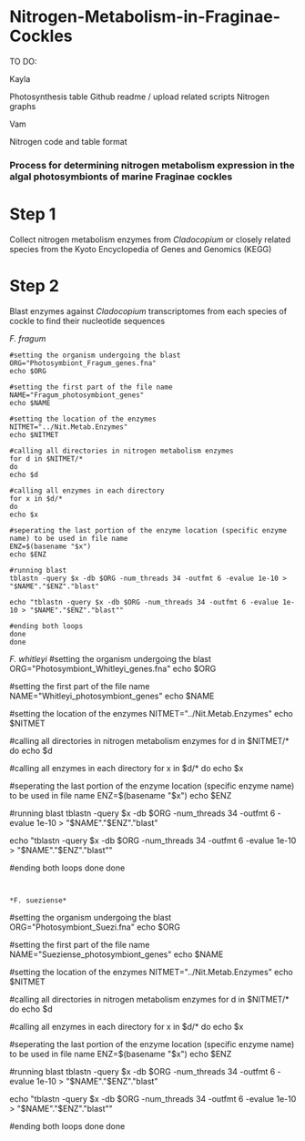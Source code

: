 # Nitrogen-Metabolism-in-Fraginae-Cockles


TO DO:

Kayla

Photosynthesis table
Github readme / upload related scripts
Nitrogen graphs

Vam 

Nitrogen code and table format


### Process for determining nitrogen metabolism expression in the algal photosymbionts of marine Fraginae cockles

# Step 1
Collect nitrogen metabolism enzymes from *Cladocopium* or closely related species from the Kyoto Encyclopedia of Genes and Genomics (KEGG)

# Step 2
Blast enzymes against *Cladocopium* transcriptomes from each species of cockle to find their nucleotide sequences

*F. fragum*
```
#setting the organism undergoing the blast
ORG="Photosymbiont_Fragum_genes.fna"
echo $ORG

#setting the first part of the file name 
NAME="Fragum_photosymbiont_genes"
echo $NAME

#setting the location of the enzymes
NITMET="../Nit.Metab.Enzymes"
echo $NITMET

#calling all directories in nitrogen metabolism enzymes
for d in $NITMET/*
do
echo $d

#calling all enzymes in each directory
for x in $d/*
do
echo $x

#seperating the last portion of the enzyme location (specific enzyme name) to be used in file name
ENZ=$(basename "$x")
echo $ENZ

#running blast
tblastn -query $x -db $ORG -num_threads 34 -outfmt 6 -evalue 1e-10 > "$NAME"."$ENZ"."blast"

echo "tblastn -query $x -db $ORG -num_threads 34 -outfmt 6 -evalue 1e-10 > "$NAME"."$ENZ"."blast""

#ending both loops 
done
done
```

*F. whitleyi*
#setting the organism undergoing the blast
ORG="Photosymbiont_Whitleyi_genes.fna"
echo $ORG

#setting the first part of the file name 
NAME="Whitleyi_photosymbiont_genes"
echo $NAME

#setting the location of the enzymes
NITMET="../Nit.Metab.Enzymes"
echo $NITMET

#calling all directories in nitrogen metabolism enzymes
for d in $NITMET/*
do
echo $d

#calling all enzymes in each directory
for x in $d/*
do
echo $x

#seperating the last portion of the enzyme location (specific enzyme name) to be used in file name
ENZ=$(basename "$x")
echo $ENZ

#running blast
tblastn -query $x -db $ORG -num_threads 34 -outfmt 6 -evalue 1e-10 > "$NAME"."$ENZ"."blast"

echo "tblastn -query $x -db $ORG -num_threads 34 -outfmt 6 -evalue 1e-10 > "$NAME"."$ENZ"."blast""

#ending both loops 
done
done
```


*F. sueziense*
```
#setting the organism undergoing the blast
ORG="Photosymbiont_Suezi.fna"
echo $ORG

#setting the first part of the file name 
NAME="Sueziense_photosymbiont_genes"
echo $NAME

#setting the location of the enzymes
NITMET="../Nit.Metab.Enzymes"
echo $NITMET

#calling all directories in nitrogen metabolism enzymes
for d in $NITMET/*
do
echo $d

#calling all enzymes in each directory
for x in $d/*
do
echo $x

#seperating the last portion of the enzyme location (specific enzyme name) to be used in file name
ENZ=$(basename "$x")
echo $ENZ

#running blast
tblastn -query $x -db $ORG -num_threads 34 -outfmt 6 -evalue 1e-10 > "$NAME"."$ENZ"."blast"

echo "tblastn -query $x -db $ORG -num_threads 34 -outfmt 6 -evalue 1e-10 > "$NAME"."$ENZ"."blast""

#ending both loops 
done
done
```



